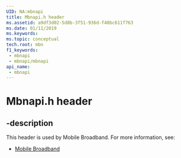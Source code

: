 ```yaml
---
UID: NA:mbnapi
title: Mbnapi.h header
ms.assetid: a9df3d02-5d8b-3f51-936d-f40bc611f763
ms.date: 01/11/2019
ms.keywords: 
ms.topic: conceptual
tech.root: mbn
f1_keywords:
 - mbnapi
 - mbnapi/mbnapi
api_name:
 - mbnapi
---
```


# Mbnapi.h header


## -description

This header is used by Mobile Broadband. For more information, see:

- [Mobile Broadband](../_mbn/index.md)

